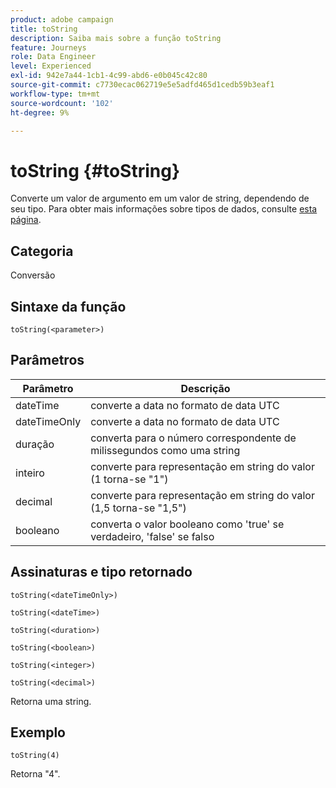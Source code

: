 ```yaml
---
product: adobe campaign
title: toString
description: Saiba mais sobre a função toString
feature: Journeys
role: Data Engineer
level: Experienced
exl-id: 942e7a44-1cb1-4c99-abd6-e0b045c42c80
source-git-commit: c7730ecac062719e5e5adfd465d1cedb59b3eaf1
workflow-type: tm+mt
source-wordcount: '102'
ht-degree: 9%

---
```


# toString {#toString}

Converte um valor de argumento em um valor de string, dependendo de seu tipo. Para obter mais informações sobre tipos de dados, consulte [esta página](../expression/data-types.md).

## Categoria

Conversão

## Sintaxe da função

`toString(<parameter>)`

## Parâmetros

| Parâmetro | Descrição |
|--- |--- |
| dateTime | converte a data no formato de data UTC |
| dateTimeOnly | converte a data no formato de data UTC |
| duração | converta para o número correspondente de milissegundos como uma string |
| inteiro | converte para representação em string do valor (1 torna-se &quot;1&quot;) |
| decimal | converte para representação em string do valor (1,5 torna-se &quot;1,5&quot;) |
| booleano | converta o valor booleano como &#39;true&#39; se verdadeiro, &#39;false&#39; se falso |

## Assinaturas e tipo retornado

`toString(<dateTimeOnly>)`

`toString(<dateTime>)`

`toString(<duration>)`

`toString(<boolean>)`

`toString(<integer>)`

`toString(<decimal>)`

Retorna uma string.

## Exemplo

`toString(4)`

Retorna &quot;4&quot;.
